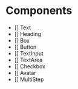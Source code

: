 # Components 

- [] Text 
- [] Heading
- [] Box 
- [] Button 
- [] TextInput 
- [] TextArea
- [] Checkbox
- [] Avatar
- [] MultiStep

